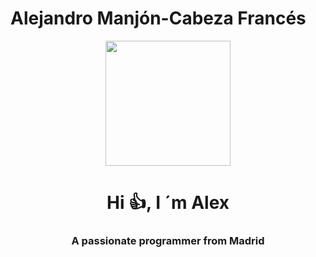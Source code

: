 # Alejandro Manjón-Cabeza Francés
<div id="header" align="center">
  <img src="https://media.giphy.com/media/aaTz9fnXkzoQ/giphy.gif" width="200" />
<h1 align="center">Hi 👍, I ´m Alex</h1>
 <h3 align="center">A passionate programmer from Madrid
 <h3>
</div>
   
